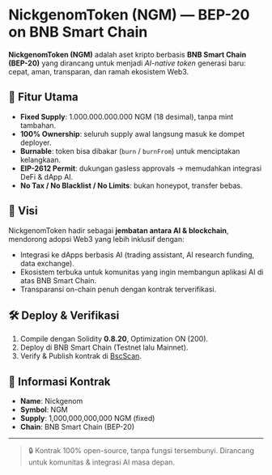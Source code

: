 # NickgenomToken (NGM) — BEP-20 on BNB Smart Chain

**NickgenomToken (NGM)** adalah aset kripto berbasis **BNB Smart Chain (BEP-20)** yang dirancang untuk menjadi *AI-native token* generasi baru: cepat, aman, transparan, dan ramah ekosistem Web3.

## 🔑 Fitur Utama
- **Fixed Supply**: 1.000.000.000.000 NGM (18 desimal), tanpa mint tambahan.  
- **100% Ownership**: seluruh supply awal langsung masuk ke dompet deployer.  
- **Burnable**: token bisa dibakar (`burn` / `burnFrom`) untuk menciptakan kelangkaan.  
- **EIP-2612 Permit**: dukungan gasless approvals → memudahkan integrasi DeFi & dApp AI.  
- **No Tax / No Blacklist / No Limits**: bukan honeypot, transfer bebas.  

## 🚀 Visi
NickgenomToken hadir sebagai **jembatan antara AI & blockchain**, mendorong adopsi Web3 yang lebih inklusif dengan:
- Integrasi ke dApps berbasis AI (trading assistant, AI research funding, data exchange).  
- Ekosistem terbuka untuk komunitas yang ingin membangun aplikasi AI di atas BNB Smart Chain.  
- Transparansi on-chain penuh dengan kontrak terverifikasi.  

## 🛠️ Deploy & Verifikasi
1. Compile dengan Solidity **0.8.20**, Optimization ON (200).  
2. Deploy di BNB Smart Chain (Testnet lalu Mainnet).  
3. Verify & Publish kontrak di [BscScan](https://bscscan.com).  

## 📌 Informasi Kontrak
- **Name**: Nickgenom  
- **Symbol**: NGM  
- **Supply**: 1,000,000,000,000 NGM (fixed)  
- **Chain**: BNB Smart Chain (BEP-20)  

---

> 🔒 Kontrak 100% open-source, tanpa fungsi tersembunyi. Dirancang untuk komunitas & integrasi AI masa depan.
